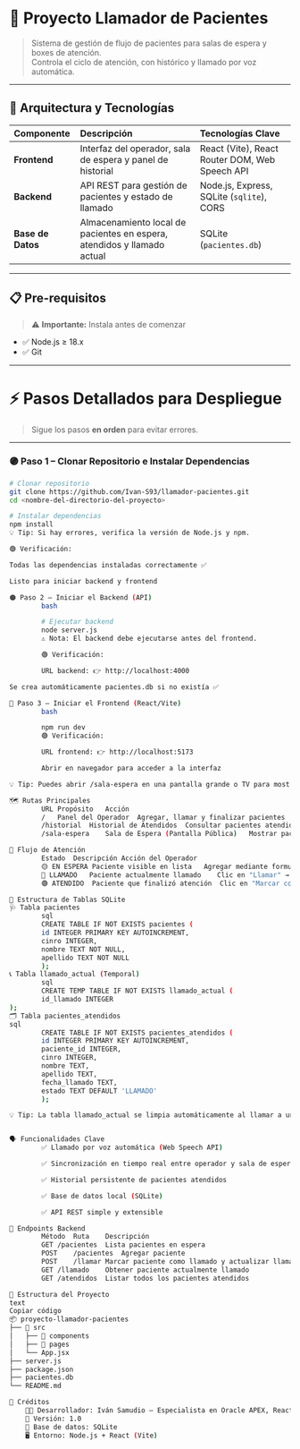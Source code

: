 # 🏥 Proyecto Llamador de Pacientes

> Sistema de gestión de flujo de pacientes para salas de espera y boxes de atención.  
> Controla el ciclo de atención, con histórico y llamado por voz automática.

---

## 🚀 Arquitectura y Tecnologías

| Componente | Descripción | Tecnologías Clave |
| :--- | :--- | :--- |
| **Frontend** | Interfaz del operador, sala de espera y panel de historial | React (Vite), React Router DOM, Web Speech API |
| **Backend** | API REST para gestión de pacientes y estado de llamado | Node.js, Express, SQLite (`sqlite`), CORS |
| **Base de Datos** | Almacenamiento local de pacientes en espera, atendidos y llamado actual | SQLite (`pacientes.db`) |

---

## 📋 Pre-requisitos

> ⚠️ **Importante:** Instala antes de comenzar

- ✅ Node.js ≥ 18.x  
- ✅ Git  

---

# ⚡ Pasos Detallados para Despliegue

> Sigue los pasos **en orden** para evitar errores.  

---

### 🟣 Paso 1 – Clonar Repositorio e Instalar Dependencias

```bash
# Clonar repositorio
git clone https://github.com/Ivan-S93/llamador-pacientes.git
cd <nombre-del-directorio-del-proyecto>

# Instalar dependencias
npm install
💡 Tip: Si hay errores, verifica la versión de Node.js y npm.

🟢 Verificación:

Todas las dependencias instaladas correctamente ✅

Listo para iniciar backend y frontend

🟠 Paso 2 – Iniciar el Backend (API)
        bash

        # Ejecutar backend
        node server.js
        ⚠️ Nota: El backend debe ejecutarse antes del frontend.

        🟢 Verificación:

        URL backend: 👉 http://localhost:4000

Se crea automáticamente pacientes.db si no existía ✅

🔵 Paso 3 – Iniciar el Frontend (React/Vite)
        bash

        npm run dev
        🟢 Verificación:

        URL frontend: 👉 http://localhost:5173

        Abrir en navegador para acceder a la interfaz

💡 Tip: Puedes abrir /sala-espera en una pantalla grande o TV para mostrar pacientes llamados.

🗺️ Rutas Principales
        URL	Propósito	Acción
        /	Panel del Operador	Agregar, llamar y finalizar pacientes
        /historial	Historial de Atendidos	Consultar pacientes atendidos
        /sala-espera	Sala de Espera (Pantalla Pública)	Mostrar pacientes llamados en tiempo real

🔄 Flujo de Atención
        Estado	Descripción	Acción del Operador
        🟡 EN ESPERA	Paciente visible en lista	Agregar mediante formulario o listado
        🔵 LLAMADO	Paciente actualmente llamado	Clic en "Llamar" → Se anuncia con voz y pasa a flotante
        🟢 ATENDIDO	Paciente que finalizó atención	Clic en "Marcar como ATENDIDO" → Se mueve a pacientes_atendidos

🧠 Estructura de Tablas SQLite
🩺 Tabla pacientes
        sql
        CREATE TABLE IF NOT EXISTS pacientes (
        id INTEGER PRIMARY KEY AUTOINCREMENT,
        cinro INTEGER,
        nombre TEXT NOT NULL,
        apellido TEXT NOT NULL
        );
📞 Tabla llamado_actual (Temporal)
        sql
        CREATE TEMP TABLE IF NOT EXISTS llamado_actual (
        id_llamado INTEGER
);
🗂️ Tabla pacientes_atendidos
sql
        CREATE TABLE IF NOT EXISTS pacientes_atendidos (
        id INTEGER PRIMARY KEY AUTOINCREMENT,
        paciente_id INTEGER,
        cinro INTEGER,
        nombre TEXT,
        apellido TEXT,
        fecha_llamado TEXT,
        estado TEXT DEFAULT 'LLAMADO'
        );

💡 Tip: La tabla llamado_actual se limpia automáticamente al llamar a un nuevo paciente.


🗣️ Funcionalidades Clave
        ✅ Llamado por voz automática (Web Speech API)

        ✅ Sincronización en tiempo real entre operador y sala de espera

        ✅ Historial persistente de pacientes atendidos

        ✅ Base de datos local (SQLite)

        ✅ API REST simple y extensible

🧩 Endpoints Backend
        Método	Ruta	Descripción
        GET	/pacientes	Lista pacientes en espera
        POST	/pacientes	Agregar paciente
        POST	/llamar	Marcar paciente como llamado y actualizar llamado_actual
        GET	/llamado	Obtener paciente actualmente llamado
        GET	/atendidos	Listar todos los pacientes atendidos

🧱 Estructura del Proyecto
text
Copiar código
📦 proyecto-llamador-pacientes
├── 📁 src
│   ├── 📁 components
│   ├── 📁 pages
│   └── App.jsx
├── server.js
├── package.json
├── pacientes.db
└── README.md

💬 Créditos
    👨‍💻 Desarrollador: Iván Samudio – Especialista en Oracle APEX, React y desarrollo de soluciones empresariales
    📅 Versión: 1.0
    📍 Base de datos: SQLite
    🖥️ Entorno: Node.js + React (Vite)